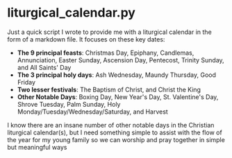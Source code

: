 # liturgical_calendar.py

Just a quick script I wrote to provide me with a liturgical calendar in the form of a markdown file. It focuses on these key dates:

- **The 9 principal feasts**: Christmas Day, Epiphany, Candlemas, Annunciation, Easter Sunday, Ascension Day, Pentecost, Trinity Sunday, and All Saints' Day
- **The 3 principal holy days**: Ash Wednesday, Maundy Thursday, Good Friday
- **Two lesser festivals**: The Baptism of Christ, and Christ the King
- **Other Notable Days**: Boxing Day, New Year's Day, St. Valentine's Day, Shrove Tuesday, Palm Sunday, Holy Monday/Tuesday/Wednesday/Saturday, and Harvest

I know there are an insane number of other notable days in the Christian liturgical calendar(s), but I need something simple to assist with the flow of the year for my young family so we can worship and pray together in simple but meaningful ways
